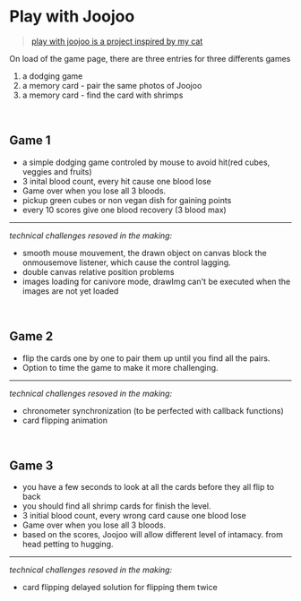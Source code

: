 # Play with Joojoo
> [play with joojoo is a project inspired by my cat](https://sw-li.github.io/playwithJoojoo/)

On load of the game page, there are three entries for three differents games
1. a dodging game
2. a memory card - pair the same photos of Joojoo
3. a memory card - find the card with shrimps



<br>

## Game 1
- a simple dodging game controled by mouse to avoid hit(red cubes, veggies and fruits)
- 3 inital blood count, every hit cause one blood lose
- Game over when you lose all 3 bloods. 
- pickup green cubes or non vegan dish for gaining points
- every 10 scores give one blood recovery (3 blood max)
---

*technical challenges resoved in the making:*
- smooth mouse mouvement, the drawn object on canvas block the onmousemove listener, which cause the control lagging. 
- double canvas relative position problems
- images loading for canivore mode, drawImg can't be executed when the images are not yet loaded

<br> 

## Game 2

- flip the cards one by one to pair them up until you find all the pairs. 
- Option to time the game to make it more challenging. 

---
*technical challenges resoved in the making:*
- chronometer synchronization (to be perfected with callback functions)
- card flipping animation


<br>

## Game 3
- you have a few seconds to look at all the cards before they all flip to back 
- you should find all shrimp cards for finish the level. 
- 3 initial blood count, every wrong card cause one blood lose
- Game over when you lose all 3 bloods. 
- based on the scores, Joojoo will allow different level of intamacy. from head petting to hugging. 
---
*technical challenges resoved in the making:*
- card flipping delayed solution for flipping them twice
